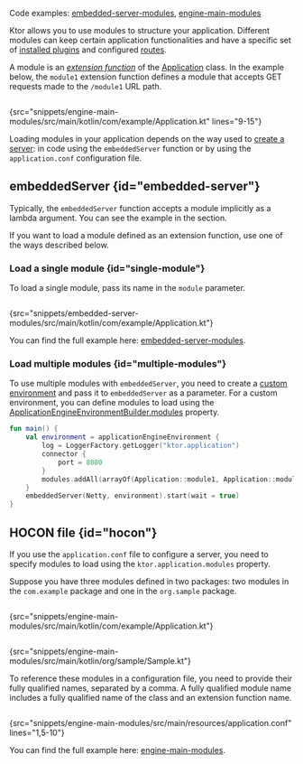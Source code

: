 [//]: # (title: Modules)

<microformat>
<p>
Code examples: 
<a href="https://github.com/ktorio/ktor-documentation/tree/main/codeSnippets/snippets/embedded-server-modules">embedded-server-modules</a>, 
<a href="https://github.com/ktorio/ktor-documentation/tree/main/codeSnippets/snippets/engine-main-modules">engine-main-modules</a>
</p>
</microformat>

Ktor allows you to use modules to structure your application. Different modules can keep certain application functionalities and have a specific set of [installed plugins](Plugins.md#install) and configured [routes](Routing_in_Ktor.md).

A module is an _[extension function](https://kotlinlang.org/docs/extensions.html)_ of the [Application](https://api.ktor.io/ktor-server/ktor-server-core/ktor-server-core/io.ktor.application/-application/index.html) class. In the example below, the `module1` extension function defines a module that accepts GET requests made to the `/module1` URL path.

```kotlin
```
{src="snippets/engine-main-modules/src/main/kotlin/com/example/Application.kt" lines="9-15"}

Loading modules in your application depends on the way used to [create a server](create_server.xml): in code using the `embeddedServer` function or by using the `application.conf` configuration file.

## embeddedServer {id="embedded-server"}

Typically, the `embeddedServer` function accepts a module implicitly as a lambda argument. You can see the example in the [](create_server.xml#embedded-server) section.

If you want to load a module defined as an extension function, use one of the ways described below.

### Load a single module {id="single-module"}
To load a single module, pass its name in the `module` parameter.

```kotlin
```
{src="snippets/embedded-server-modules/src/main/kotlin/com/example/Application.kt"}

You can find the full example here: [embedded-server-modules](https://github.com/ktorio/ktor-documentation/tree/main/codeSnippets/snippets/embedded-server-modules).


### Load multiple modules {id="multiple-modules"}

To use multiple modules with `embeddedServer`, you need to create a [custom environment](Configurations.xml#embedded-custom) and pass it to `embeddedServer` as a parameter. For a custom environment, you can define modules to load using the [ApplicationEngineEnvironmentBuilder.modules](https://api.ktor.io/ktor-server/ktor-server-host-common/ktor-server-host-common/io.ktor.server.engine/-application-engine-environment-builder/modules.html) property.

```kotlin
fun main() {
    val environment = applicationEngineEnvironment {
        log = LoggerFactory.getLogger("ktor.application")
        connector {
            port = 8080
        }
        modules.addAll(arrayOf(Application::module1, Application::module2))
    }
    embeddedServer(Netty, environment).start(wait = true)
}
```


## HOCON file {id="hocon"}

If you use the `application.conf` file to configure a server, you need to specify modules to load using the `ktor.application.modules` property. 

Suppose you have three modules defined in two packages: two modules in the `com.example` package and one in the `org.sample` package.

<tabs>
<tab title="Application.kt">

```kotlin
```
{src="snippets/engine-main-modules/src/main/kotlin/com/example/Application.kt"}

</tab>
<tab title="Sample.kt">

```kotlin
```
{src="snippets/engine-main-modules/src/main/kotlin/org/sample/Sample.kt"}

</tab>
</tabs>

To reference these modules in a configuration file, you need to provide their fully qualified names, separated by a comma.
A fully qualified module name includes a fully qualified name of the class and an extension function name.

```kotlin
```
{src="snippets/engine-main-modules/src/main/resources/application.conf" lines="1,5-10"}

You can find the full example here: [engine-main-modules](https://github.com/ktorio/ktor-documentation/tree/main/codeSnippets/snippets/engine-main-modules).
